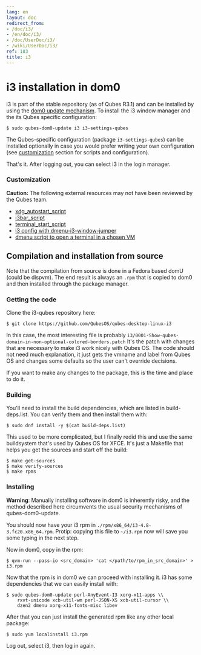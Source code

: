 ```yaml
---
lang: en
layout: doc
redirect_from:
- /doc/i3/
- /en/doc/i3/
- /doc/UserDoc/i3/
- /wiki/UserDoc/i3/
ref: 183
title: i3
---
```


# i3 installation in dom0

i3 is part of the stable repository (as of Qubes R3.1) and can be installed by
using the [dom0 update mechanism](/doc/software-update-dom0/). To install the i3
window manager and the its Qubes specific configuration:

```shell_session
$ sudo qubes-dom0-update i3 i3-settings-qubes
```

The Qubes-specific configuration (package `i3-settings-qubes`) can be installed
optionally in case you would prefer writing your own configuration (see
[customization](#customization) section for scripts and configuration).

That's it. After logging out, you can select i3 in the login manager.

### Customization

**Caution:** The following external resources may not have been reviewed by the Qubes team.

* [xdg_autostart_script](https://gist.github.com/SietsevanderMolen/7b4cc32ce7b4884513b0a639540e454f)
* [i3bar_script](https://gist.github.com/SietsevanderMolen/e7f594f209dfaa3596907e427b657e30)
* [terminal_start_script](https://gist.github.com/SietsevanderMolen/7c6f2b5773dbc0c08e1509e49abd1e96)
* [i3 config with dmenu-i3-window-jumper](https://github.com/anadahz/qubes-i3-config/blob/master/config)
* [dmenu script to open a terminal in a chosen VM](https://gist.github.com/dmoerner/65528941dd20b05c98ee79e92d7e0183)

## Compilation and installation from source

Note that the compilation from source is done in a Fedora based domU (could
be dispvm). The end result is always an `.rpm` that is copied to dom0 and then
installed through the package manager.

### Getting the code

Clone the i3-qubes repository here:

```shell_session
$ git clone https://github.com/QubesOS/qubes-desktop-linux-i3
```

In this case, the most interesting file is probably
`i3/0001-Show-qubes-domain-in-non-optional-colored-borders.patch` It's the patch
with changes that are necessary to make i3 work nicely with Qubes OS. The code
should not need much explanation, it just gets the vmname and label from Qubes
OS and changes some defaults so the user can't override decisions.

If you want to make any changes to the package, this is the time and place to do
it.

### Building

You'll need to install the build dependencies, which are listed in
build-deps.list. You can verify them and then install them with:

```shell_session
$ sudo dnf install -y $(cat build-deps.list)
```

This used to be more complicated, but I finally redid this and use the same
buildsystem that's used by Qubes OS for XFCE. It's just a Makefile that helps
you get the sources and start off the build:

```shell_session
$ make get-sources
$ make verify-sources
$ make rpms
```

### Installing

**Warning**: Manually installing software in dom0 is inherently risky, and the method described here circumvents the usual security mechanisms of qubes-dom0-update.

You should now have your i3 rpm in `./rpm/x86_64/i3-4.8-3.fc20.x86_64.rpm`.
Protip: copying this file to `~/i3.rpm` now will save you some typing in the
next step.

Now in dom0, copy in the rpm:

```shell_session
$ qvm-run --pass-io <src_domain> 'cat </path/to/rpm_in_src_domain>' > i3.rpm
```

Now that the rpm is in dom0 we can proceed with installing it. i3 has some
dependencies that we can easily install with:

```shell_session
$ sudo qubes-dom0-update perl-AnyEvent-I3 xorg-x11-apps \\
    rxvt-unicode xcb-util-wm perl-JSON-XS xcb-util-cursor \\
    dzen2 dmenu xorg-x11-fonts-misc libev
```

After that you can just install the generated rpm like any other local package:

```shell_session
$ sudo yum localinstall i3.rpm
```

Log out, select i3, then log in again.

